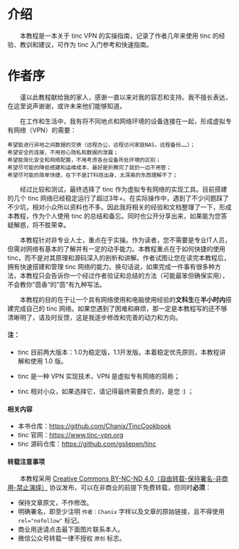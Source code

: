 # 介绍

　　本教程是一本关于 tinc VPN 的实操指南，记录了作者几年来使用 tinc 的经验、教训和建议，可作为 tinc 入门参考和快速指南。


# 作者序

　　谨以此教程献给我的家人，感谢一直以来对我的容忍和支持。我不擅长表达，在这里说声谢谢，或许未来他们能够知道。



　　在工作和生活中，我有将不同地点和网络环境的设备连接在一起，形成虚拟专有网络（VPN）的需要：

	希望能进行异地之间数据的交换（远程办公，远程访问家庭NAS，远程备份……）；
	希望安全的连接，不用担心隐私和数据的泄露；
	希望能简化安全和网络配置，不用考虑各台设备所处环境的区别；
	希望尽可能的降低搭建和运维成本，最好是折腾完了就扔一边不用管；
	希望尽可能的简单快捷，在下不是IT科班出身，太深奥的东西理解不了；

　　经过比较和测试，最终选择了 tinc 作为虚拟专有网络的实现工具。目前搭建的几个 tinc 网络已经稳定运行了超过3年+。在实际操作中，遇到了不少问题踩了不少坑，相对小众所以资料也不多。因此我将相关的经验和文档整理了一下，形成本教程，作为个人使用 tinc 的总结和备忘。同时也公开分享出来，如果能为您答疑解惑，将不胜荣幸。

　　本教程针对非专业人士，重点在于实操。作为读者，您不需要是专业IT人员，但需对网络有基本的了解并有一定的动手能力。本教程重点在于如何快捷的使用 tinc，而不是对其原理和源码深入的剖析和讲解。作者试图让您在读完本教程后，拥有快速搭建和管理 tinc 网络的能力。换句话说，如果完成一件事有很多种方法，本教程只会告诉你一个经过作者验证和总结的方法（可能最笨但确保实用），不会教你”茴香“的”茴“有九种写法。

　　本教程的目的在于让一个具有网络使用和电脑使用经验的**文科生**在**半小时内**搭建完成自己的 tinc 网络。如果您遇到了困难和麻烦，那一定是本教程写的还不够清晰明了，请及时反馈，这是我逐步修改和完善的动力和方向。



#### 注：

- tinc 目前两大版本：1.0为稳定版，1.1开发版。本着稳定优先原则，本教程讲解和使用 1.0 版。

- tinc 是一种 VPN 实现技术，VPN 是虚拟专有网络的简称；

- tinc 相对小众，如果选择它，请记得最终需要负责的，是您 :) ；

  

#### 相关内容
- 本书仓库：https://github.com/Chanix/TincCookbook
- tinc 官网：https://www.tinc-vpn.org
- tinc 源码仓库：https://github.com/gsliepen/tinc



#### 转载注意事项

　　本教程采用 [Creative Commons BY-NC-ND 4.0（自由转载-保持署名-非商用-禁止演绎）](http://creativecommons.org/licenses/by-nc-nd/4.0/deed.zh) 协议发布，可以在非商业的前提下免费转载，但同时**必须**：

- 保持文章原文，不作修改。
- 明确署名，即至少注明 `作者：Chanix` 字样以及文章的原始链接，且不得使用 `rel="nofollow"` 标记。
- 商业用途请点击最下面图片联系本人。
- 微信公众号转载一律不授权 `原创` 标志。